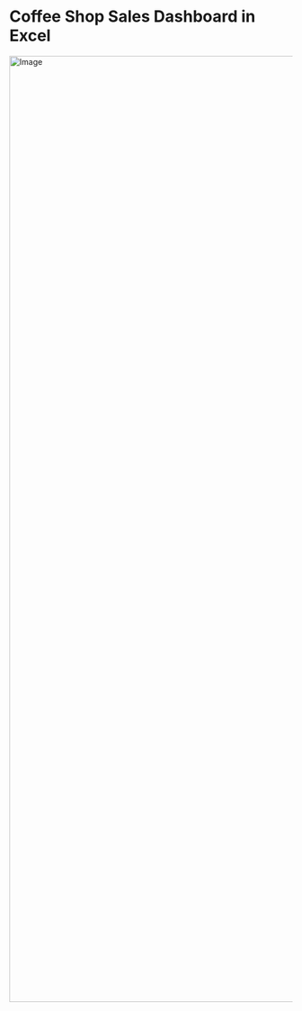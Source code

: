 # Coffee Shop Sales Dashboard in Excel

<img width="1680" alt="Image" src="https://github.com/user-attachments/assets/9715f9c9-c320-4cfe-9f19-0294a07feb9d" />
